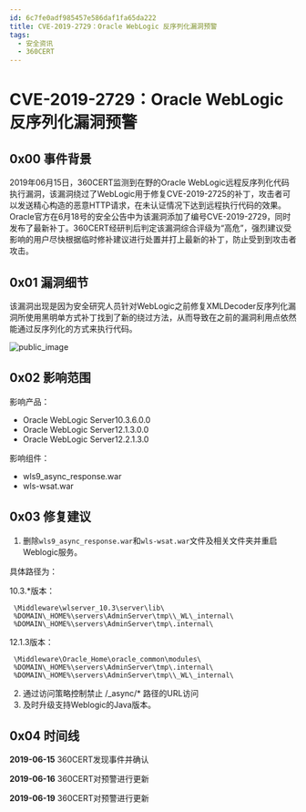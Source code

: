 ```yaml
---
id: 6c7fe0adf985457e586daf1fa65da222
title: CVE-2019-2729：Oracle WebLogic 反序列化漏洞预警
tags: 
  - 安全资讯
  - 360CERT
---
```


# CVE-2019-2729：Oracle WebLogic 反序列化漏洞预警

0x00 事件背景
---------


2019年06月15日，360CERT监测到在野的Oracle WebLogic远程反序列化代码执行漏洞，该漏洞绕过了WebLogic用于修复CVE-2019-2725的补丁，攻击者可以发送精心构造的恶意HTTP请求，在未认证情况下达到远程执行代码的效果。Oracle官方在6月18号的安全公告中为该漏洞添加了编号CVE-2019-2729，同时发布了最新补丁。360CERT经研判后判定该漏洞综合评级为“高危”，强烈建议受影响的用户尽快根据临时修补建议进行处置并打上最新的补丁，防止受到到攻击者攻击。


0x01 漏洞细节
---------


该漏洞出现是因为安全研究人员针对WebLogic之前修复XMLDecoder反序列化漏洞所使用黑明单方式补丁找到了新的绕过方法，从而导致在之前的漏洞利用点依然能通过反序列化的方式来执行代码。


![public_image](https://p403.ssl.qhimgs4.com/t01a6371107f5fc4a39.png)


0x02 影响范围
---------


影响产品：


* Oracle WebLogic Server10.3.6.0.0
* Oracle WebLogic Server12.1.3.0.0
* Oracle WebLogic Server12.2.1.3.0


影响组件：


* wls9\_async\_response.war
* wls-wsat.war


0x03 修复建议
---------


1. 删除`wls9_async_response.war`和`wls-wsat.war`文件及相关文件夹并重启Weblogic服务。


 具体路径为：


 10.3.*版本：



```
 \Middleware\wlserver_10.3\server\lib\
 %DOMAIN\_HOME%\servers\AdminServer\tmp\\_WL\_internal\
 %DOMAIN\_HOME%\servers\AdminServer\tmp\.internal\

```
 12.1.3版本：



```
 \Middleware\Oracle_Home\oracle_common\modules\
 %DOMAIN\_HOME%\servers\AdminServer\tmp\.internal\
 %DOMAIN\_HOME%\servers\AdminServer\tmp\\_WL\_internal\

```
2. 通过访问策略控制禁止 /\_async/* 路径的URL访问
3. 及时升级支持Weblogic的Java版本。


0x04 时间线
--------


**2019-06-15** 360CERT发现事件并确认


**2019-06-16** 360CERT对预警进行更新


**2019-06-19** 360CERT对预警进行更新


